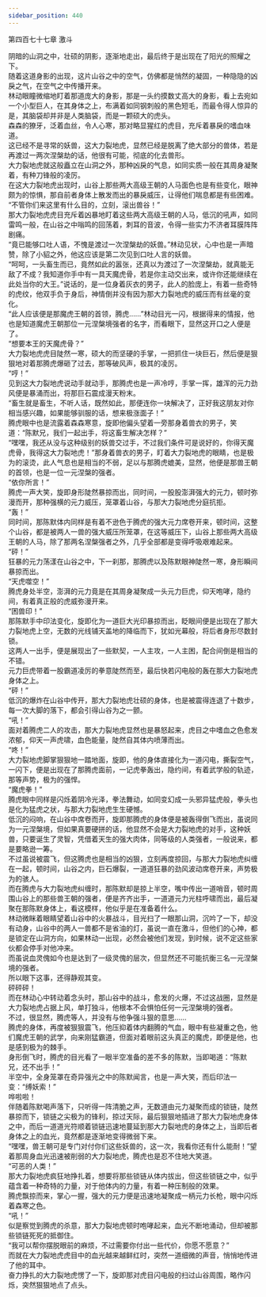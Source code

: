 ```yaml
---
sidebar_position: 440
---
```

 第四百七十七章 激斗


阴暗的山洞之中，壮硕的阴影，逐渐地走出，最后终于是出现在了阳光的照耀之下。  
随着这道身影的出现，这片山谷之中的空气，仿佛都是悄然的凝固，一种隐隐的凶戾之气，在空气之中传播开来。  
林动眼瞳微缩地盯着那道庞大的身影，那是一头约摸数丈高大的身影，看上去宛如一个小型巨人，在其身体之上，布满着如同钢刺般的黑色短毛，而最令得人惊异的是，其脑袋却并非是人类脑袋，而是一颗硕大的虎头。  
森森的獠牙，泛着血丝，令人心寒，那对略显猩红的虎目，充斥着暴戾的嗜血味道。  
这已经不是寻常的妖兽，这大力裂地虎，显然已经是脱离了绝大部分的兽体，若是再渡过一两次涅槃劫的话，他很有可能，彻底的化去兽形。  
大力裂地虎就这般矗立在山洞之外，那种凶戾的气息，如同实质一般在其周身凝聚着，有种刀锋般的凌厉。  
在这大力裂地虎出现时，山谷上那些两大高级王朝的人马面色也是有些变化，眼神颇为的惊惧，那自前者身体上散发而出的暴戾威压，让得他们喘息都是有些困难。  
“不管你们来这里有什么目的，立刻，滚出兽谷！”  
那大力裂地虎虎目充斥着凶暴地盯着这些两大高级王朝的人马，低沉的吼声，如同雷鸣一般，在山谷之中嗡鸣的回荡着，刺耳的音波，令得一些实力不济者耳膜阵阵剧痛。  
“竟已能够口吐人语，不愧是渡过一次涅槃劫的妖兽。”林动见状，心中也是一声暗赞，除了小貂之外，他这应该是第二次见到口吐人言的妖兽。  
“呵呵，一头畜生而已，竟然如此的嚣张，还真以为渡过了一次涅槃劫，就真能无敌了不成？我知道你手中有一具天魔虎骨，若是你主动交出来，或许你还能继续在此处当你的大王。”说话的，是一位身着灰衣的男子，此人的脸庞上，有着一些奇特的虎纹，他双手负于身后，神情倒并没有因为那大力裂地虎的威压而有丝毫的变化。  
“此人应该便是那魔虎王朝的首领，腾虎……”林动目光一闪，根据得来的情报，他也是知道魔虎王朝那位一元涅槃境强者的名字，而看眼下，显然这开口之人便是了。  
“想要本王的天魔虎骨？”  
大力裂地虎虎目陡然一寒，硕大的而坚硬的手掌，一把抓住一块巨石，然后便是狠狠地对着那腾虎爆砸了过去，那等破风声，极其的凌厉。  
“哼！”  
见到这大力裂地虎说动手就动手，那腾虎也是一声冷哼，手掌一挥，雄浑的元力劲风便是暴涌而出，将那巨石震成漫天粉末。  
“畜生就是畜生，不听人话，既然如此，那便连你一块解决了，正好我这朋友对你相当感兴趣，如果能够驯服的话，想来极涨面子！”  
腾虎眼中也是流露着森森寒意，旋即他偏头望着一旁那身着兽衣的男子，笑道：“陈默兄，我们一起出手，将这畜生解决怎样？”  
“嘿嘿，我还从没与这种级别的妖兽交过手，不过我们条件可是说好的，你得天魔虎骨，我得这大力裂地虎！”那身着兽衣的男子，盯着大力裂地虎的眼睛，也是极为的滚烫，此人气息也是相当的不弱，足以与那腾虎媲美，显然，他便是那兽王朝的首领，也是一位一元涅槃的强者。  
“依你所言！”  
腾虎一声大笑，旋即身形陡然暴掠而出，同时间，一股股澎湃强大的元力，顿时弥漫而开，那种强横的元力威压，笼罩着山谷，与那大力裂地虎分庭抗拒。  
“轰！”  
同时间，那陈默体内同样是有着不逊色于腾虎的强大元力席卷开来，顿时间，这整个山谷，都是被两人一兽的强大威压所笼罩，在这等威压下，山谷上那些两大高级王朝的人马，除了那两名涅槃强者之外，几乎全部都是变得呼吸艰难起来。  
“砰！”  
狂暴的元力荡漾在山谷之中，下一刹那，那腾虎以及陈默眼神陡然一寒，身形瞬间暴掠而出。  
“天虎噬空！”  
腾虎身处半空，澎湃的元力竟是在其周身凝聚成一头元力巨虎，仰天咆哮，隐约间，有着真正般的虎威弥漫开来。  
“困兽印！”  
那陈默手中印法变化，旋即化为一道巨大光印暴掠而出，眨眼间便是出现在了那大力裂地虎上空，无数的光线铺天盖地的降临而下，犹如光幕般，将后者身形尽数封锁。  
这两人一出手，便是展现出了一些默契，一人主攻，一人主困，配合间倒是相当的不错。  
元力巨虎带着一股霸道凌厉的拳意陡然而至，最后快若闪电般的轰在那大力裂地虎身体之上。  
“砰！”  
低沉的爆炸在山谷中传开，那大力裂地虎壮硕的身体，也是被震得连退了十数步，每一次大脚的落下，都会引得山谷为之一颤。  
“吼！”  
面对着腾虎二人的攻击，那大力裂地虎显然也是暴怒起来，虎目之中嗜血之色愈发浓郁，仰天一声虎啸，血色能量，陡然自其体内喷薄而出。  
“咚！”  
大力裂地虎脚掌狠狠地一踏地面，旋即，他的身体直接化为一道闪电，撕裂空气，一闪下，便是出现在了那腾虎面前，一记虎拳轰出，隐约间，有着武学般的轨迹，那等声势，极为的强悍。  
“魔虎拳！”  
腾虎眼中同样是闪烁着阴冷光泽，拳法舞动，如同变幻成一头邪异猛虎般，拳头也是化为猛虎之状，与那大力裂地虎生生硬憾。  
低沉的闷响，在山谷中席卷而开，旋即那腾虎的身体便是被轰得倒飞而出，虽说同为一元涅槃境，但如果真要硬拼的话，他显然不会是大力裂地虎的对手，这种妖兽，只要诞生了灵智，凭借着天生的强大肉体，同等级的人类强者，一般说来，都是要略逊一筹。  
不过虽说被震飞，但这腾虎也是相当的凶狠，立刻再度掠回，与那大力裂地虎纠缠在一起，顿时间，山谷之内，巨石爆裂，一道道狂暴的劲风波动席卷开来，声势极为的骇人。  
而在腾虎与大力裂地虎纠缠时，那陈默却是掠上半空，嘴中传出一道哨音，顿时周围山谷上的那些兽王朝的强者，便是齐齐出手，一道道元力光柱呼啸而出，最后凝聚在那陈默身体上，看这模样，他似乎是在准备着什么。  
林动微眯着眼睛望着山谷中的火暴战斗，目光扫了一眼那山洞，沉吟了一下，却没有动身，山谷中的两人一兽都不是省油的灯，虽说一直在激斗，但他们的心神，都是锁定在山洞方向，如果林动一出现，必然会被他们发现，到时候，说不定这些家伙都会停手对他冲来。  
而虽说血灵傀如今也是达到了一级灵傀的层次，但显然还不可能抗衡三名一元涅槃境的强者。  
所以眼下这事，还得静观其变。  
砰砰砰！  
而在林动心中转动着念头时，那山谷中的战斗，愈发的火爆，不过这战圈，显然是大力裂地虎占据上风，单打独斗，他根本不会惧怕任何一元涅槃境的强者。  
不过，很显然，腾虎等人，并没有与他争强斗狠的意思……  
腾虎的身体，再度被狠狠震飞，他压抑着体内翻腾的气血，眼中有些凝重之色，他们魔虎王朝的武学，向来刚猛霸道，但面对着眼前这头真正的魔虎，即便是他，也是感到极为的棘手。  
身形倒飞时，腾虎的目光看了一眼半空准备的差不多的陈默，当即喝道：“陈默兄，还不出手！”  
半空中，全身笼罩在奇异强光之中的陈默闻言，也是一声大笑，而后印法一变：“缚妖索！”  
哗啦啦！  
伴随着陈默喝声落下，只听得一阵清脆之声，无数道由元力凝聚而成的锁链，陡然暴掠而下，锁链之尖极为的锋利，掠过天际，最后狠狠地插进了那大力裂地虎身体之中，而后一道道光符顺着锁链迅速地蔓延到那大力裂地虎的身体之上，当即后者身体之上的血光，竟然都是逐渐地变得微弱下来。  
“嘿嘿，兽王朝可是专门对付你们这些妖兽的，这一次，我看你还有什么能耐！”望着那周身血光迅速被削弱的大力裂地虎，腾虎也是忍不住地大笑道。  
“可恶的人类！”  
那大力裂地虎疯狂地挣扎着，想要将那些锁链从体内拔出，但这些锁链之中，似乎蕴含着一种奇特的力量，对于他体内的力量，有着一种压制般的效果。  
腾虎飘掠而来，掌心一握，强大的元力便是迅速地凝聚成一柄元力长枪，眼中闪烁着森寒之色。  
“吼！”  
似是察觉到腾虎的杀意，那大力裂地虎顿时咆哮起来，血光不断地涌动，但却被那些锁链死死的抵御住。  
“我可以帮你摆脱眼前的麻烦，不过需要你付出一些代价，你愿不愿意？”  
而就在大力裂地虎虎目中的血光越来越鲜红时，突然一道细微的声音，悄悄地传进了他的耳中。  
奋力挣扎的大力裂地虎愣了一下，旋即那对虎目闪电般的扫过山谷周围，略作闪烁，突然狠狠地点了点头。  
  
  
